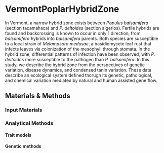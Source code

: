 # VermontPoplarHybridZone

In Vermont, a narrow hybrid zone exists between *Populus balsamifera* (section tacamahaca) and *P. deltoides* (section aigerios). Fertile hybrids are found and backcrossing is known to occur in only 1 direction, from *balsamifera* hybrids into *balsamifera* parents. Both species are susceptible to a local strain of *Melampsora medusae*, a basidiomycete leaf rust that infects leaves via colonization of the mesophyll through stomata. In the hybrid zone, differential patterns of infection have been observed, with *P. deltoides* more susceptible to the pathogen than *P. balsamifera*. In this study, we describe the hybrid zone from the perspectives of genetic variation, disease dynamics, and condensed tanin variation. These data describe an ecological system defined thorugh its genetic, pathological, and chemical variation mediated by natural and human assisted gene flow.  

## Materials & Methods

### Input Materials

### Analytical Methods

#### Trait models

#### Genetic methods
